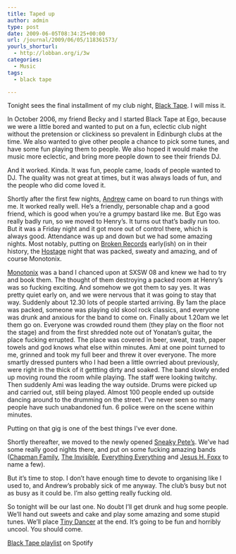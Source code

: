 ```yaml
---
title: Taped up
author: admin
type: post
date: 2009-06-05T08:34:25+00:00
url: /journal/2009/06/05/118361573/
yourls_shorturl:
  - http://lobban.org/i/3w
categories:
  - Music
tags:
  - black tape

---
```

Tonight sees the final installment of my club night, [Black Tape][1]. I will miss it.

In October 2006, my friend Becky and I started Black Tape at Ego, because we were a little bored and wanted to put on a fun, eclectic club night without the pretension or clickiness so prevalent in Edinburgh clubs at the time. We also wanted to give other people a chance to pick some tunes, and have some fun playing them to people. We also hoped it would make the music more eclectic, and bring more people down to see their friends DJ.

And it worked. Kinda. It was fun, people came, loads of people wanted to DJ. The quality was not great at times, but it was always loads of fun, and the people who did come loved it.

Shortly after the first few nights, [Andrew][2] came on board to run things with me. It worked really well. He’s a friendly, personable chap and a good friend, which is good when you’re a grumpy bastard like me. But Ego was really badly run, so we moved to Henry’s. It turns out that’s badly run too. But it was a Friday night and it got more out of control there, which is always good. Attendance was up and down but we had some amazing nights. Most notably, putting on [Broken Records][3] early(ish) on in their history, the [Hostage][4] night that was packed, sweaty and amazing, and of course Monotonix.

[Monotonix][5] was a band I chanced upon at SXSW 08 and knew we had to try and book them. The thought of them destroying a packed room at Henry’s was so fucking exciting. And somehow we got them to say yes. It was pretty quiet early on, and we were nervous that it was going to stay that way. Suddenly about 12.30 lots of people started arriving. By 1am the place was packed, someone was playing old skool rock classics, and everyone was drunk and anxious for the band to come on. Finally about 1.20am we let them go on. Everyone was crowded round them (they play on the floor not the stage) and from the first shredded note out of Yonatan’s guitar, the place fucking errupted. The place was covered in beer, sweat, trash, paper towels and god knows what else within minutes. Ami at one point turned to me, grinned and took my full beer and threw it over everyone. The more smartly dressed punters who I had been a little owrried about previously, were right in the thick of it gettting dirty and soaked. The band slowly ended up moving round the room while playing. The staff were looking twitchy. Then suddenly Ami was leading the way outside. Drums were picked up and carried out, still being played. Almost 100 people ended up outside dancing around to the drumming on the street. I’ve never seen so many people have such unabandoned fun. 6 police were on the scene within minutes.

Putting on that gig is one of the best things I’ve ever done.

Shortly thereafter, we moved to the newly opened [Sneaky Pete’s][6]. We’ve had some really good nights there, and put on some fucking amazing bands ([Chapman Family][7], [The Invisible][8], [Everything Everything][9] and [Jesus H. Foxx][10] to name a few).

But it’s time to stop. I don’t have enough time to devote to organising like I used to, and Andrew’s probably sick of me anyway. The club’s busy but not as busy as it could be. I’m also getting really fucking old.

So tonight will be our last one. No doubt I’ll get drunk and hug some people. We’ll hand out sweets and cake and play some amazing and some stupid tunes. We’ll place [Tiny Dancer][11] at the end. It’s going to be fun and horribly uncool. You should come.

[Black Tape playlist][12] on Spotify

 [1]: http://www.blacktapeclub.co.uk
 [2]: http://twitter.com/andytchadwick
 [3]: http://www.brokenrecordsband.com/
 [4]: http://www.myspace.com/alanhostage
 [5]: http://www.myspace.com/monotonix
 [6]: http://www.sneakypetes.co.uk/
 [7]: http://www.myspace.com/thechapmanfamily
 [8]: http://www.myspace.com/theinvisiblethree
 [9]: http://www.myspace.com/everythingeverythinguk
 [10]: http://www.myspace.com/jesushfoxx
 [11]: http://www.youtube.com/watch?v=7Qn3tel9FWU
 [12]: http://open.spotify.com/user/nonimage/playlist/7HAxbjUEWJLCE9BhAPkxzG